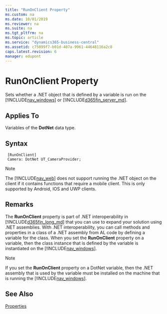 ```yaml
---
title: "RunOnClient Property"
ms.custom: na
ms.date: 10/01/2019
ms.reviewer: na
ms.suite: na
ms.tgt_pltfrm: na
ms.topic: article
ms.service: "dynamics365-business-central"
ms.assetid: c75899f7-b01d-407a-9961-44648116a2c8
caps.latest.revision: 6
manager: edupont
---
```

# RunOnClient Property
Sets whether a .NET object that is defined by a variable is run on the [!INCLUDE[nav_windows](../includes/nav_windows_md.md)] or [!INCLUDE[d365fin_server_md](../includes/d365fin_server_md.md)].  

## Applies To  
 Variables of the **DotNet** data type.  

## Syntax 
```
 [RunOnClient]
 Camera: DotNet UT_CameraProvider;
```

> [!NOTE]  
>  The [!INCLUDE[nav_web](../includes/nav_web_md.md)] does not support running the .NET object on the client if it contains functions that require a mobile client.
This is only supported by Android, IOS and UWP clients.  

## Remarks  
 The **RunOnClient** property is part of .NET interoperability in [!INCLUDE[d365fin_long_md](../includes/d365fin_long_md.md)] that you can use to expand your solution using .NET assemblies. With .NET interoperability, you can call methods and properties in a class of a .NET assembly from AL code by defining a variable for the class. When you set the **RunOnClient** property on a variable, then the class instance that is defined by the variable is instantiated on the [!INCLUDE[nav_windows](../includes/nav_windows_md.md)].  

> [!NOTE]  
>  If you set the **RunOnClient** property on a DotNet variable, then the .NET assembly that is used by the variable must be installed on the machine that is running the [!INCLUDE[nav_windows](../includes/nav_windows_md.md)].  
<!--
## See Also  
 [Extending Microsoft Dynamics NAV Using Microsoft .NET Framework Interoperability](Extending-Microsoft-Dynamics-NAV-Using-Microsoft-.NET-Framework-Interoperability.md)   
 [How to: Call .NET Framework Types From AL Code](How-to-Call-.NET-Framework-Types-From-AL-Code.md)
-->

## See Also
[Properties](devenv-properties.md)
